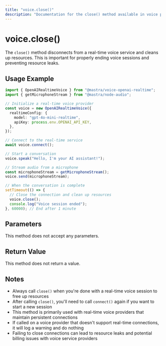 ```yaml
---
title: "voice.close()"
description: "Documentation for the close() method available in voice providers, which disconnects from real-time voice services."
---
```


# voice.close()

The `close()` method disconnects from a real-time voice service and cleans up resources. This is important for properly ending voice sessions and preventing resource leaks.

## Usage Example

```typescript
import { OpenAIRealtimeVoice } from "@mastra/voice-openai-realtime";
import { getMicrophoneStream } from "@mastra/node-audio";

// Initialize a real-time voice provider
const voice = new OpenAIRealtimeVoice({
  realtimeConfig: {
    model: "gpt-4o-mini-realtime",
    apiKey: process.env.OPENAI_API_KEY,
  },
});

// Connect to the real-time service
await voice.connect();

// Start a conversation
voice.speak("Hello, I'm your AI assistant!");

// Stream audio from a microphone
const microphoneStream = getMicrophoneStream();
voice.send(microphoneStream);

// When the conversation is complete
setTimeout(() => {
  // Close the connection and clean up resources
  voice.close();
  console.log("Voice session ended");
}, 60000); // End after 1 minute
```

## Parameters

This method does not accept any parameters.

## Return Value

This method does not return a value.

## Notes

- Always call `close()` when you're done with a real-time voice session to free up resources
- After calling `close()`, you'll need to call `connect()` again if you want to start a new session
- This method is primarily used with real-time voice providers that maintain persistent connections
- If called on a voice provider that doesn't support real-time connections, it will log a warning and do nothing
- Failing to close connections can lead to resource leaks and potential billing issues with voice service providers
